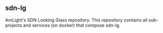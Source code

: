 ## sdn-lg

AmLight's SDN Looking Glass repository. This repository contains all sub-projects and services (on docker) that compose sdn-lg.
